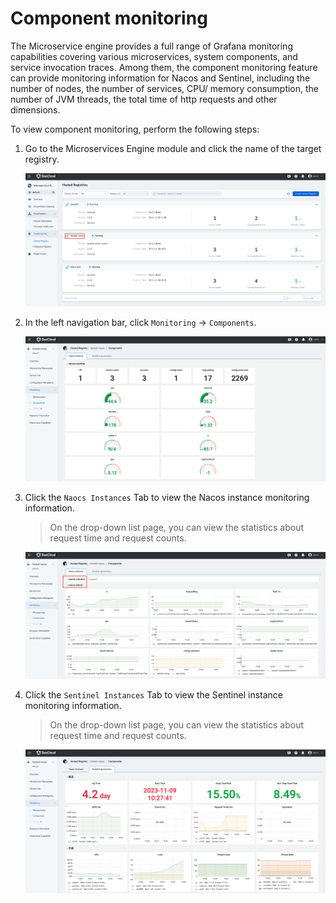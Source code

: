# Component monitoring

The Microservice engine provides a full range of Grafana monitoring capabilities covering various microservices, system components, and service invocation traces. Among them, the component monitoring feature can provide monitoring information for Nacos and Sentinel, including the number of nodes, the number of services, CPU/ memory consumption, the number of JVM threads, the total time of http requests and other dimensions.

To view component monitoring, perform the following steps:

1. Go to the Microservices Engine module and click the name of the target registry.

   ![](../../../images/monitor01.png)

2. In the left navigation bar, click `Monitoring` -> `Components`.

   ![](../../../images/monitor02.png)

3. Click the `Naocs Instances` Tab to view the Nacos instance monitoring information.

    > On the drop-down list page, you can view the statistics about request time and request counts.

   ![](../../../images/monitor03.png)

4. Click the `Sentinel Instances` Tab to view the Sentinel instance monitoring information.

   > On the drop-down list page, you can view the statistics about request time and request counts.

   ![](../../../images/monitor04.png)